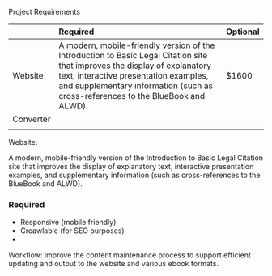 Project Requirements

|   | Required | Optional |
|:------------- |:---------------|:-------------|
| Website     | A modern, mobile-friendly version of the Introduction to Basic Legal Citation site that improves the display of explanatory text, interactive presentation examples, and supplementary information (such as cross-references to the BlueBook and ALWD). |         $1600 |
| Converter      |    |          |
|  |       |         |

Website:

A modern, mobile-friendly version of the Introduction to Basic Legal Citation site that improves the display of explanatory text, interactive presentation examples, and supplementary information (such as cross-references to the BlueBook and ALWD).

### Required
* Responsive (mobile friendly)
* Creawlable (for SEO purposes)
* 

Workflow:
Improve the content maintenance process to support efficient updating and output to the website and various ebook formats.